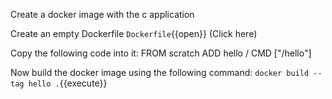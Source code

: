 Create a docker image with the c application

Create an empty Dockerfile
 `Dockerfile`{{open}} (Click here)
 
Copy the following code into it:
FROM scratch
ADD hello /
CMD ["/hello"]
</pre>

Now build the docker image using the following command:
`docker build --tag hello .`{{execute}}

